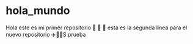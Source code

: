 # hola_mundo

Hola este es mi primer repositorio 🍕 🚙 🐻
esta es la segunda linea para el nuevo repositorio ✈️🏢🏢S
prueba
